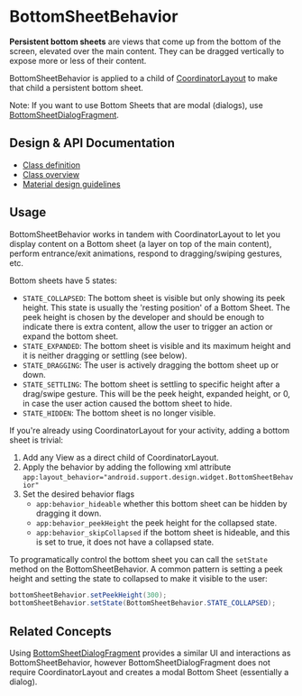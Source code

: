 <!--docs:
title: "Bottom Sheets"
layout: detail
section: components
excerpt: "BottomSheetBehavior makes it easy to implement persistent bottom sheets, views that come up from the bottom of the screen that are elevated over the main content."
iconId: bottom_sheet
path: /catalog/bottom-sheet-behavior/
-->

# BottomSheetBehavior

**Persistent bottom sheets** are views that come up from the bottom of the
screen, elevated over the main content. They can be dragged vertically to
expose more or less of their content.

BottomSheetBehavior is applied to a child of
[CoordinatorLayout](/material-components/material-components-android/blob/master/docs/components/CoordinatorLayout.md)
to make that child a persistent bottom sheet.

Note: If you want to use Bottom Sheets that are modal (dialogs), use
[BottomSheetDialogFragment](/material-components/material-components-android/blob/master/docs/components/BottomSheetDialogFragment.md).

## Design & API Documentation

-   [Class definition](https://github.com/material-components/material-components-android/tree/master/lib/src/android/support/design/widget/BottomSheetBehavior.java)
    <!--{: .icon-list-item.icon-list-item--spec }-->
    <!-- Styles for list items requiring icons instead of standard bullets. -->
-   [Class overview](https://developer.android.com/reference/android/support/design/widget/BottomSheetBehavior.html)
    <!--{: .icon-list-item.icon-list-item--spec }-->
-   [Material design guidelines](https://material.io/guidelines/components/bottom-sheets.html#bottom-sheets-persistent-bottom-sheets)
    <!--{: .icon-list-item.icon-list-item--spec }-->
<!--{: .icon-list }-->  <!-- Style for a list that requires icons instead of standard bullets. -->

## Usage

BottomSheetBehavior works in tandem with CoordinatorLayout to let you display
content on a Bottom sheet (a layer on top of the main content), perform 
entrance/exit animations, respond to dragging/swiping gestures, etc.

Bottom sheets have 5 states:

-   `STATE_COLLAPSED`: The bottom sheet is visible but only showing its peek
    height. This state is usually the 'resting position' of a Bottom Sheet. The
    peek height is chosen by the developer and should be enough to indicate
    there is extra content, allow the user to trigger an action or expand the
    bottom sheet.
-   `STATE_EXPANDED`: The bottom sheet is visible and its maximum height and it
    is neither dragging or settling (see below).
-   `STATE_DRAGGING`: The user is actively dragging the bottom sheet up or down.
-   `STATE_SETTLING`: The bottom sheet is settling to specific height after a
    drag/swipe gesture. This will be the peek height, expanded height, or
    0, in case the user action caused the bottom sheet to hide.
-   `STATE_HIDDEN`: The bottom sheet is no longer visible.

If you're already using CoordinatorLayout for your activity, adding a bottom
sheet is trivial:

1.  Add any View as a direct child of CoordinatorLayout.
2.  Apply the behavior by adding the following xml attribute
    `app:layout_behavior="android.support.design.widget.BottomSheetBehavior"`
3.  Set the desired behavior flags
    -   `app:behavior_hideable` whether this bottom sheet can be hidden by
        dragging it down.
    -   `app:behavior_peekHeight` the peek height for the collapsed state.
    -   `app:behavior_skipCollapsed` if the bottom sheet is hideable, and this
        is set to true, it does not have a collapsed state.

To programatically control the bottom sheet you can call the `setState` method
on the BottomSheetBehavior. A common pattern is setting a peek height and
setting the state to collapsed to make it visible to the user:

```java
bottomSheetBehavior.setPeekHeight(300);
bottomSheetBehavior.setState(BottomSheetBehavior.STATE_COLLAPSED);
```

## Related Concepts

Using
[BottomSheetDialogFragment](/material-components/material-components-android/blob/master/docs/components/BottomSheetDialogFragment.md)
provides a similar UI and interactions as BottomSheetBehavior, however
BottomSheetDialogFragment does not require CoordinatorLayout and creates a modal
Bottom Sheet (essentially a dialog).
